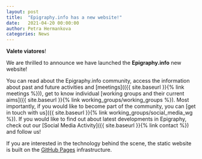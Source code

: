 ```yaml
---
layout: post
title:  "Epigraphy.info has a new website!"
date:   2021-04-20 00:00:00
author: Petra Hermankova
categories: News
---
```


**Valete viatores**!

We are thrilled to announce we have launched the **Epigraphy.info** new website!

You can read about the Epigraphy.info community, access the information about past and future activities and [meetings](({{ site.baseurl }}{% link meetings %})), get to know individual [working groups and their current aims]({{ site.baseurl }}{% link working_groups/working_groups %}). Most importantly, if you would like to become part of the community, you can [get in touch with us]({{ site.baseurl }}{% link working_groups/social_media_wg %}). If you would like to find out about latest developments in Epigraphy, check out our [Social Media Activity]({{ site.baseurl }}{% link contact %}) and follow us!

If you are interested in the technology behind the scene, the static website is built on the [GitHub Pages](https://pages.github.com/) infrastructure.

<!-- here should go a picture
<img src='{{site.baseurl}}/assets/XXX.jpg' style="width:100%;" alt="Provide a description of your XXX image" align="middle">

-->
